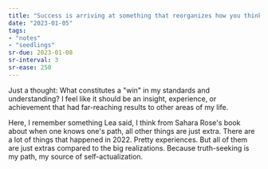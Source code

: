 ```yaml
---
title: "Success is arriving at something that reorganizes how you think or feel"
date: "2023-01-05"
tags:
- "notes"
- "seedlings"
sr-due: 2023-01-08
sr-interval: 3
sr-ease: 250
---
```


Just a thought: What constitutes a "win" in my standards and understanding? I feel like it should be an insight, experience, or achievement that had far-reaching results to other areas of my life.

Here, I remember something Lea said, I think from Sahara Rose's book about when one knows one's path, all other things are just extra. There are a lot of things that happened in 2022. Pretty experiences. But all of them are just extras compared to the big realizations. Because truth-seeking is my path, my source of self-actualization.